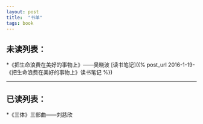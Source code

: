 ```yaml
---
layout: post
title:  "书单"
tags: book
---
```


未读列表：
------
*《把生命浪费在美好的事物上》——吴晓波 [读书笔记]({% post_url 2016-1-19-《把生命浪费在美好的事物上》读书笔记 %})

------

已读列表：
------
*《三体》三部曲——刘慈欣

[cloudTags]: http://blog.meinsidekr/Adding-tag-cloud-and-archives-page-to-Jekyll/
